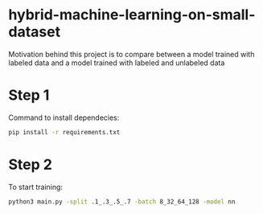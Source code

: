 # hybrid-machine-learning-on-small-dataset
Motivation behind this project is to compare between a model trained with labeled data and a model trained with labeled and unlabeled data 

# Step 1
Command to install dependecies:
```sh
pip install -r requirements.txt
```
# Step 2
To start training:
```sh
python3 main.py -split .1_.3_.5_.7 -batch 8_32_64_128 -model nn
```
